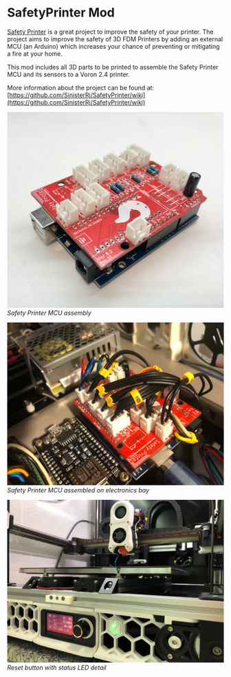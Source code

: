 # SafetyPrinter Mod
[Safety Printer](https://github.com/SinisterRj/SafetyPrinter) is a great project to improve the safety of your printer. The project aims to improve the safety of 3D FDM Printers by adding an external MCU (an Arduino) which increases your chance of preventing or mitigating a fire at your home. 

This mod includes all 3D parts to be printed to assemble the Safety Printer MCU and its sensors to a Voron 2.4 printer.

More information about the project can be found at:
[https://github.com/SinisterRj/SafetyPrinter/wiki](https://github.com/SinisterRj/SafetyPrinter/wiki)

![](Pictures/Assembly1.jpg)
_Safety Printer MCU assembly_

![](Pictures/MCU.jpg)
_Safety Printer MCU assembled on electronics bay_

![](Pictures/Resetbutton.jpg)
_Reset button with status LED detail_
